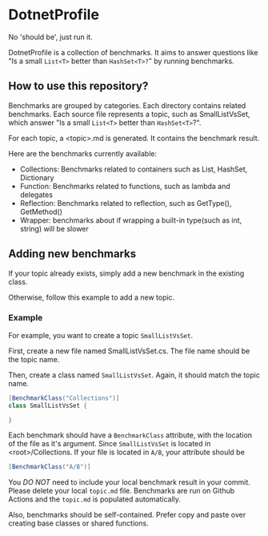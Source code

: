 # DotnetProfile
No 'should be', just run it. 

DotnetProfile is a collection of benchmarks.
It aims to answer questions like "Is a small `List<T>` better than `HashSet<T>?`" by running benchmarks.

## How to use this repository?
Benchmarks are grouped by categories. 
Each directory contains related benchmarks. 
Each source file represents a topic, such as SmallListVsSet, which answer "Is a small `List<T>` better than `HashSet<T>`?".

For each topic, a &lt;topic&gt;.md is generated. It contains the benchmark result.

Here are the benchmarks currently available:

* Collections: Benchmarks related to containers such as List, HashSet, Dictionary
* Function: Benchmarks related to functions, such as lambda and delegates
* Reflection: Benchmarks related to reflection, such as GetType(), GetMethod()
* Wrapper: benchmarks about if wrapping a built-in type(such as int, string) will be slower

## Adding new benchmarks
If your topic already exists, simply add a new benchmark in the existing class. 

Otherwise, follow this example to add a new topic.

### Example
For example, you want to create a topic `SmallListVsSet`.

First, create a new file named SmallListVsSet.cs. The file name should be the topic name. 

Then, create a class named `SmallListVsSet`. Again, it should match the topic name. 

```c#
[BenchmarkClass("Collections")]
class SmallListVsSet {

}
```

Each benchmark should have a `BenchmarkClass` attribute, with the location of the file as it's argument. Since `SmallListVsSet` is located in &lt;root&gt;/Collections. If your file is located in `A/B`, your attribute should be 

```c#
[BenchmarkClass("A/B")]
```

You *DO NOT* need to include your local benchmark result in your commit. Please delete your local `topic.md` file. Benchmarks are run on Github Actions and the `topic.md` is populated automatically. 

Also, benchmarks should be self-contained. Prefer copy and paste over creating base classes or shared functions.
